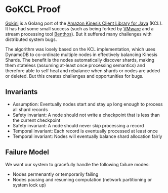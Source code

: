 # GoKCL Proof

[Gokini](https://github.com/patrobinson/gokini) is a Golang port of the [Amazon Kinesis Client Library for Java](https://github.com/awslabs/amazon-kinesis-client) (KCL).
It has had some small success (such as being forked by [VMware](https://github.com/vmware/vmware-go-kcl) and a stream processing tool [Benthos](https://github.com/benthosdev/benthos/commit/df28a6e300067df361cfd52fc128b8ce4619ad00)). But it suffered many challenges with distributed system bugs.

The algorithm was losely based on the KCL implementation, which uses DynamoDB to co-ordinate multiple nodes in effectively balancing Kinesis Shards. The benefit is the nodes automatically discover shards, making them stateless (assuming at-least once processing semantics) and therefore able to self heal and rebalance when shards or nodes are added or deleted.
But this creates challenges and opportunities for bugs.

## Invariants

* Assumption: Eventually nodes start and stay up long enough to process all shard records
* Safety invariant: A node should not write a checkpoint that is less than the current checkpoint
* Safety invariant: A node should never skip processing a record
* Temporal invariant: Each record is eventually processed at least once
* Temporal invariant: Nodes will eventually balance shard allocation fairly

## Failure Model

We want our system to gracefully handle the following failure modes:

* Nodes permenantly or temporarily failing
* Nodes pausing and resuming computation (network partitioning or system lock up)
